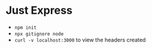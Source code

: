 # Just Express

- `npm init`
- `npx gitignore node`
- `curl -v localhost:3000` to view the headers created
